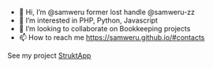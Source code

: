 - 👋 Hi, I’m @samweru former lost handle @samweru-zz
- 👀 I’m interested in PHP, Python, Javascript
- 💞️ I’m looking to collaborate on Bookkeeping projects
- 📫 How to reach me https://samweru.github.io/#contacts

<!---
samweru/samweru is a ✨ special ✨ repository because its `README.md` (this file) appears on your GitHub profile.
You can click the Preview link to take a look at your changes.
--->

See my project [StruktApp](https://github.com/struktapp)
